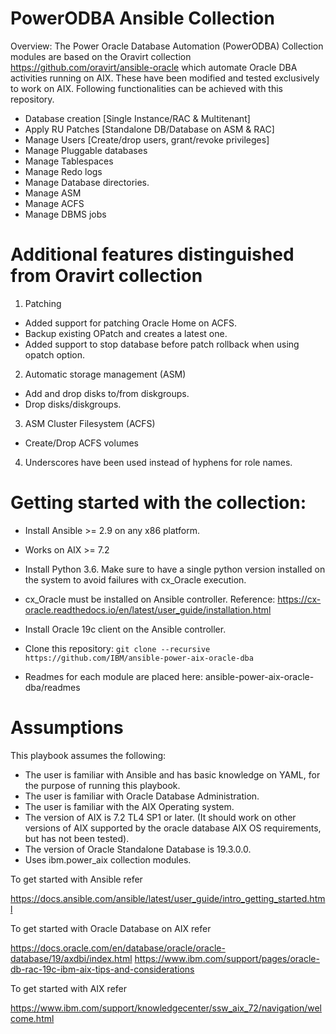 # PowerODBA Ansible Collection

Overview: The Power Oracle Database Automation (PowerODBA) Collection modules are based on the Oravirt collection https://github.com/oravirt/ansible-oracle which automate Oracle DBA activities running on AIX. These have been modified and tested exclusively to work on AIX.
Following functionalities can be achieved with this repository.
- Database creation [Single Instance/RAC & Multitenant]
- Apply RU Patches [Standalone DB/Database on ASM & RAC]
- Manage Users [Create/drop users, grant/revoke privileges]
- Manage Pluggable databases
- Manage Tablespaces
- Manage Redo logs
- Manage Database directories.
- Manage ASM
- Manage ACFS
- Manage DBMS jobs

# Additional features distinguished from Oravirt collection

1. Patching
- Added support for patching Oracle Home on ACFS.
- Backup existing OPatch and creates a latest one.
- Added support to stop database before patch rollback when using opatch option.

2. Automatic storage management (ASM)
- Add and drop disks to/from diskgroups.
- Drop disks/diskgroups.

3. ASM Cluster Filesystem (ACFS)
- Create/Drop ACFS volumes

4. Underscores have been used instead of hyphens for role names.

# Getting started with the collection:

- Install Ansible >= 2.9 on any x86 platform.
- Works on AIX >= 7.2
- Install Python 3.6. Make sure to have a single python version installed on the system to avoid failures with cx_Oracle execution.
- cx_Oracle must be installed on Ansible controller. Reference: https://cx-oracle.readthedocs.io/en/latest/user_guide/installation.html
- Install Oracle 19c client on the Ansible controller.

- Clone this repository:
   `git clone --recursive https://github.com/IBM/ansible-power-aix-oracle-dba`

- Readmes for each module are placed here: ansible-power-aix-oracle-dba/readmes

# Assumptions

This playbook assumes the following:

 - The user is familiar with Ansible and has basic knowledge on YAML, for the purpose of running this playbook.
 - The user is familiar with Oracle Database Administration.
 - The user is familiar with the AIX Operating system.
 - The version of AIX is 7.2 TL4 SP1 or later. (It should work on other versions of AIX supported by the oracle database AIX OS requirements, but has not been tested).
 - The version of Oracle Standalone Database is 19.3.0.0.
 - Uses ibm.power_aix collection modules.

To get started with Ansible refer

https://docs.ansible.com/ansible/latest/user_guide/intro_getting_started.html

To get started with Oracle Database on AIX refer

https://docs.oracle.com/en/database/oracle/oracle-database/19/axdbi/index.html
https://www.ibm.com/support/pages/oracle-db-rac-19c-ibm-aix-tips-and-considerations

To get started with AIX refer

https://www.ibm.com/support/knowledgecenter/ssw_aix_72/navigation/welcome.html
